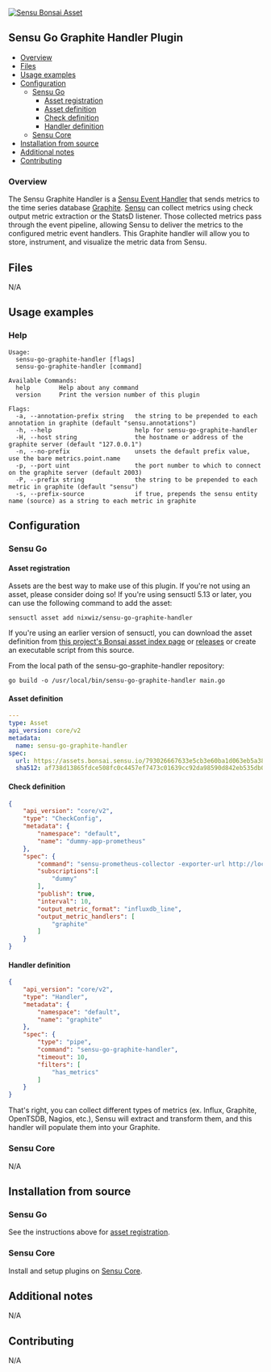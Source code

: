 [![Sensu Bonsai Asset](https://img.shields.io/badge/Bonsai-Download%20Me-brightgreen.svg?colorB=89C967&logo=sensu)](https://bonsai.sensu.io/assets/nixwiz/sensu-go-graphite-handler)

## Sensu Go Graphite Handler Plugin

- [Overview](#overview)
- [Files](#files)
- [Usage examples](#usage-examples)
- [Configuration](#configuration)
  - [Sensu Go](#sensu-go)
    - [Asset registration](#asset-registration)
    - [Asset definition](#asset-definition)
    - [Check definition](#check-definition)
    - [Handler definition](#handler-definition)
  - [Sensu Core](#sensu-core)
- [Installation from source](#installation-from-source)
- [Additional notes](#additional-notes)
- [Contributing](#contributing)

### Overview

The Sensu Graphite Handler is a [Sensu Event Handler][3] that sends metrics to the time series database [Graphite][2]. [Sensu][1] can collect metrics using check output metric extraction or the StatsD listener. Those collected metrics
pass through the event pipeline, allowing Sensu to deliver the metrics to the configured metric event handlers. This Graphite handler will allow you to store, instrument, and visualize the metric data from Sensu.

## Files

N/A

## Usage examples

### Help

```
Usage:
  sensu-go-graphite-handler [flags]
  sensu-go-graphite-handler [command]

Available Commands:
  help        Help about any command
  version     Print the version number of this plugin

Flags:
  -a, --annotation-prefix string   the string to be prepended to each annotation in graphite (default "sensu.annotations")
  -h, --help                       help for sensu-go-graphite-handler
  -H, --host string                the hostname or address of the graphite server (default "127.0.0.1")
  -n, --no-prefix                  unsets the default prefix value, use the bare metrics.point.name
  -p, --port uint                  the port number to which to connect on the graphite server (default 2003)
  -P, --prefix string              the string to be prepended to each metric in graphite (default "sensu")
  -s, --prefix-source              if true, prepends the sensu entity name (source) as a string to each metric in graphite
```

## Configuration
### Sensu Go
#### Asset registration

Assets are the best way to make use of this plugin. If you're not using an asset, please consider doing so! If you're using sensuctl 5.13 or later, you can use the following command to add the asset: 

`sensuctl asset add nixwiz/sensu-go-graphite-handler`

If you're using an earlier version of sensuctl, you can download the asset definition from [this project's Bonsai asset index page][5] or [releases][4] or create an executable script from this source.

From the local path of the sensu-go-graphite-handler repository:
```
go build -o /usr/local/bin/sensu-go-graphite-handler main.go
```

#### Asset definition

```yaml
---
type: Asset
api_version: core/v2
metadata:
  name: sensu-go-graphite-handler
spec:
  url: https://assets.bonsai.sensu.io/793026667633e5cb3e60ba1d063eb5a38ac9cd6b/sensu-go-graphite-handler_0.3.0_linux_amd64.tar.gz
  sha512: af738d13865fdce508fc0c4457ef7473c01639cc92da98590d842eb535db0b51bccdef5c310adf0135b5e3b3677487fe7a1b4370ae3028367bc8117c3fb1824c
```

#### Check definition

```json
{
    "api_version": "core/v2",
    "type": "CheckConfig",
    "metadata": {
        "namespace": "default",
        "name": "dummy-app-prometheus"
    },
    "spec": {
        "command": "sensu-prometheus-collector -exporter-url http://localhost:8080/metrics",
        "subscriptions":[
            "dummy"
        ],
        "publish": true,
        "interval": 10,
        "output_metric_format": "influxdb_line",
        "output_metric_handlers": [
            "graphite"
        ]
    }
}
```

#### Handler definition

```json
{
    "api_version": "core/v2",
    "type": "Handler",
    "metadata": {
        "namespace": "default",
        "name": "graphite"
    },
    "spec": {
        "type": "pipe",
        "command": "sensu-go-graphite-handler",
        "timeout": 10,
        "filters": [
            "has_metrics"
        ]
    }
}
```

That's right, you can collect different types of metrics (ex. Influx, Graphite, OpenTSDB, Nagios, etc.), Sensu will extract and transform them, and this handler will populate them into your Graphite.

### Sensu Core

N/A

## Installation from source

### Sensu Go

See the instructions above for [asset registration][7].

### Sensu Core

Install and setup plugins on [Sensu Core][6].

## Additional notes

N/A

## Contributing

N/A

[1]: https://github.com/sensu/sensu-go
[2]: https://graphiteapp.org
[3]: https://docs.sensu.io/sensu-go/latest/reference/handlers/#how-do-sensu-handlers-work
[4]: https://github.com/nixwiz/sensu-go-graphite-handler/releases
[5]: https://bonsai.sensu.io/assets/nixwiz/sensu-go-graphite-handler
[6]: https://docs.sensu.io/sensu-core/latest/installation/installing-plugins/
[7]: #asset-registration
